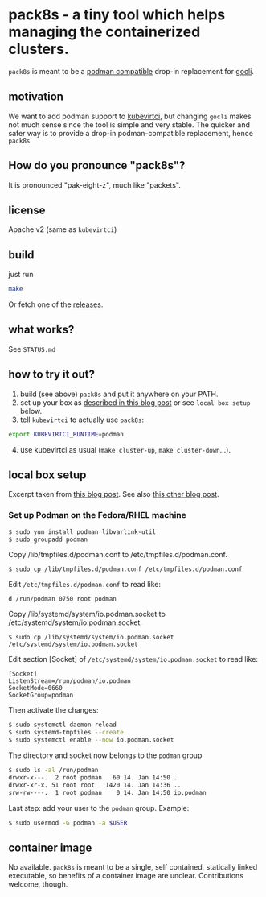 # pack8s - a tiny tool which helps managing the containerized clusters. 

`pack8s` is meant to be a [podman compatible](https://podman.io/) drop-in replacement for [gocli](https://github.com/kubevirt/kubevirtci/tree/master/cluster-provision#using-gocli).

## motivation
We want to add podman support to [kubevirtci](https://github.com/kubevirt/kubevirtci), but changing
`gocli` makes not much sense since the tool is simple and very stable. The quicker and safer way is
to provide a drop-in podman-compatible replacement, hence `pack8s`

## How do you pronounce "pack8s"?
It is pronounced "pak-eight-z", much like "packets".

## license
Apache v2 (same as `kubevirtci`)

## build
just run
```bash
make
```

Or fetch one of the [releases](https://github.com/fromanirh/pack8s/releases).

## what works?
See `STATUS.md`

## how to try it out?
1. build (see above) `pack8s` and put it anywhere on your PATH.
2. set up your box as [described in this blog post](https://podman.io/blogs/2019/01/16/podman-varlink.html) or see `local box setup` below.
3. tell `kubevirtci` to actually use `pack8s`:
```bash
export KUBEVIRTCI_RUNTIME=podman
```
4. use kubevirtci as usual (`make cluster-up`, `make cluster-down`...).

## local box setup
Excerpt taken from [this blog post](https://podman.io/blogs/2019/01/16/podman-varlink.html).
See also [this other blog post](https://www.projectatomic.io/blog/2018/05/podman-varlink/).

### Set up Podman on the Fedora/RHEL machine
```bash
$ sudo yum install podman libvarlink-util
$ sudo groupadd podman
```

Copy /lib/tmpfiles.d/podman.conf to /etc/tmpfiles.d/podman.conf.
```
$ sudo cp /lib/tmpfiles.d/podman.conf /etc/tmpfiles.d/podman.conf
```
Edit `/etc/tmpfiles.d/podman.conf` to read like:
```
d /run/podman 0750 root podman
```
Copy /lib/systemd/system/io.podman.socket to /etc/systemd/system/io.podman.socket.
```
$ sudo cp /lib/systemd/system/io.podman.socket /etc/systemd/system/io.podman.socket
```
Edit section [Socket] of `/etc/systemd/system/io.podman.socket` to read like:
```
[Socket]
ListenStream=/run/podman/io.podman
SocketMode=0660
SocketGroup=podman
```
Then activate the changes:
```bash
$ sudo systemctl daemon-reload
$ sudo systemd-tmpfiles --create
$ sudo systemctl enable --now io.podman.socket
```
The directory and socket now belongs to the `podman` group
```bash
$ sudo ls -al /run/podman
drwxr-x---.  2 root podman   60 14. Jan 14:50 .
drwxr-xr-x. 51 root root   1420 14. Jan 14:36 ..
srw-rw----.  1 root podman    0 14. Jan 14:50 io.podman
```

Last step: add your user to the `podman` group. Example:
```bash
$ sudo usermod -G podman -a $USER
```

## container image
No available. `pack8s` is meant to be a single, self contained, statically linked executable, so benefits of a container image are unclear.
Contributions welcome, though.
